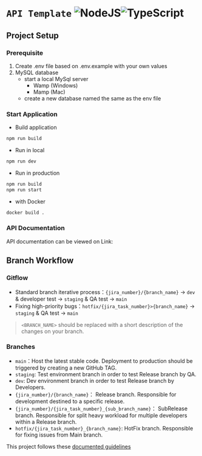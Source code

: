 # `API Template` ![NodeJS](https://img.shields.io/badge/node.js-6DA55F?style=for-the-badge&logo=node.js&logoColor=white)![TypeScript](https://img.shields.io/badge/typescript-%23007ACC.svg?style=for-the-badge&logo=typescript&logoColor=white)

## Project Setup

### Prerequisite
1) Create .env file based on .env.example with your own values
2) MySQL database
    - start a local MySql server
        - Wamp (Windows)
        - Mamp (Mac)
    - create a new database named the same as the env file

### Start Application
- Build application
```bash
npm run build
```
- Run in local
```bash
npm run dev
```
- Run in production
```bash
npm run build
npm run start
```

- with Docker
```bash
docker build .
```

### API Documentation
API documentation can be viewed on
Link:


## Branch Workflow

### Gitflow

- Standard branch iterative process：`{jira_number}/{branch_name}` -> `dev` & developer test -> `staging` & QA test -> `main`
- Fixing high-priority bugs：`hotfix/{jira_task_number}>{branch_name}` -> `staging` & QA test -> `main`

> `<BRANCH_NAME>` should be replaced with a short description of the changes on your branch.

### Branches
- `main`：Host the latest stable code. Deployment to production should be triggered by creating a new GitHub TAG.
- `staging`: Test environment branch in order to test Release branch by QA.
- `dev`: Dev environment branch in order to test Release branch by Developers.
- `{jira_number}/{branch_name}`： Release branch. Responsible for development destined to a specific release.
- `{jira_number}/{jira_task_number}_{sub_branch_name}`： SubRelease branch. Responsible for split heavy workload for multiple developers within a Release branch.
- `hotfix/{jira_task_number}_{branch_name}`: HotFix branch. Responsible for fixing issues from Main branch.

This project follows these [documented guidelines](https://github.com/Draym/git-guidelines)
